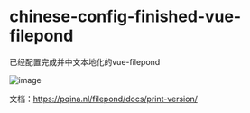 # chinese-config-finished-vue-filepond
已经配置完成并中文本地化的vue-filepond

![image](https://user-images.githubusercontent.com/23290499/141660754-8858ab56-a24a-4778-b9f0-9fd3ae76306d.png)


文档：https://pqina.nl/filepond/docs/print-version/
